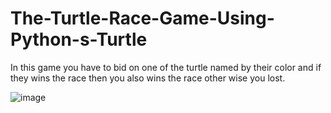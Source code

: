 # The-Turtle-Race-Game-Using-Python-s-Turtle

In this game you have to bid on one of the turtle named by their color and if they wins the race then you also wins the race other wise you lost.

![image](https://github.com/Dinesh-0239/The-Turtle-Race-Game-Using-Python-s-Turtle/assets/114934305/e726f7a2-134e-4f97-a5a2-095bffa9619d)

